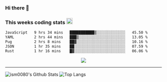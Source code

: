 ### Hi there 👋

<!--START_SECTION:giphy-->
<!--END_SECTION:giphy-->

### This weeks coding stats <img src="https://media1.giphy.com/media/LmNwrBhejkK9EFP504/giphy.gif?cid=ecf05e4723nsktnyyj53u162g7cy5rjqfg6gz06kxdg5y55g&rid=giphy.gif" width="20" height="20" />
<!--START_SECTION:waka-->

```txt
JavaScript   9 hrs 34 mins   ███████████▒░░░░░░░░░░░░░   45.50 %
YAML         2 hrs 44 mins   ███▒░░░░░░░░░░░░░░░░░░░░░   13.05 %
Pug          2 hrs 8 mins    ██▓░░░░░░░░░░░░░░░░░░░░░░   10.16 %
JSON         1 hr 35 mins    ██░░░░░░░░░░░░░░░░░░░░░░░   07.59 %
Rust         1 hr 16 mins    █▓░░░░░░░░░░░░░░░░░░░░░░░   06.06 %
```

<!--END_SECTION:waka-->

<!--START_SECTION:comicstrip-->
<p align="center">
 <a href="https://xkcd.com/">
 <img src="https://imgs.xkcd.com/comics/call_my_cell.png" />
</a>
</p>
<!--END_SECTION:comicstrip-->

---

![ism0080's Github Stats](https://github-readme-stats.vercel.app/api?username=ism0080&show_icons=true%hide_border=true&hide=issues)
![Top Langs](https://github-readme-stats.vercel.app/api/top-langs/?username=ism0080&layout=compact)

<!--
**ism0080/ism0080** is a ✨ _special_ ✨ repository because its `README.md` (this file) appears on your GitHub profile.

Here are some ideas to get you started:

- 🔭 I’m currently working on ...
- 🌱 I’m currently learning ...
- 👯 I’m looking to collaborate on ...
- 🤔 I’m looking for help with ...
- 💬 Ask me about ...
- 📫 How to reach me: ...
- 😄 Pronouns: ...
- ⚡ Fun fact: ...
-->
